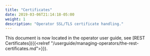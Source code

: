 ```yaml
---
title: "Certificates"
date: 2019-03-06T21:14:18-05:00
weight: 1
description: "Operator SSL/TLS certificate handling."
---
```


This document is now located in the operator user guide, see [REST Certificates]({{<relref "/userguide/managing-operators/the-rest-certificates.md">}}).
